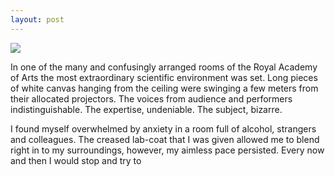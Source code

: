 ```yaml
---
layout: post
---
```

<img src="{{ site.baseurl }}/images/RA.jpg" class="fit image">

In one of the many and confusingly arranged rooms of the Royal Academy of Arts the most extraordinary scientific environment was set. Long pieces of white canvas hanging from the ceiling were swinging a few meters from their allocated projectors. The voices from audience and performers indistinguishable. The expertise, undeniable. The subject, bizarre.

I found myself overwhelmed by anxiety in a room full of alcohol, strangers and colleagues. The creased lab-coat that I was given allowed me to blend right in to my surroundings, however, my aimless pace persisted. Every now and then I would stop and try to  
